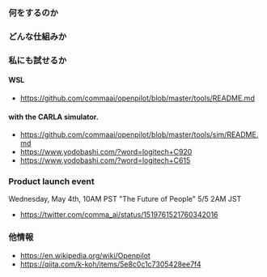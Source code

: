 
### 何をするのか
### どんな仕組みか
### 私にも試せるか
#### WSL
- https://github.com/commaai/openpilot/blob/master/tools/README.md

#### with the CARLA simulator. 
- https://github.com/commaai/openpilot/blob/master/tools/sim/README.md
- https://www.yodobashi.com/?word=logitech+C920
- https://www.yodobashi.com/?word=logitech+C615


### Product launch event
Wednesday, May 4th, 10AM PST "The Future of People"
5/5 2AM JST
 - https://twitter.com/comma_ai/status/1519761521760342016

### 他情報
- https://en.wikipedia.org/wiki/Openpilot
- https://qiita.com/k-koh/items/5e8c0c1c7305428ee7f4
